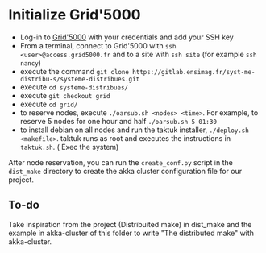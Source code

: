 # Initialize Grid'5000

- Log-in to [Grid'5000](https://www.grid5000.fr/w/Grid5000:Home) with your credentials and add your SSH key
- From a terminal, connect to Grid'5000 with `ssh <user>@access.grid5000.fr` and to a site with `ssh site` (for example `ssh nancy`)
- execute the command `git clone https://gitlab.ensimag.fr/syst-me-distribu-s/systeme-distribues.git`
- execute `cd systeme-distribues/`
- execute `git checkout grid`
- execute `cd grid/`
- to reserve nodes, execute `./oarsub.sh <nodes> <time>`. For example, to reserve 5 nodes for one hour and half `./oarsub.sh 5 01:30`
- to install debian on all nodes and run the taktuk installer, `./deploy.sh <makefile>`. taktuk runs as root and executes the instructions in `taktuk.sh`. ( Exec the system)

After node reservation, you can run the `create_conf.py` script in the `dist_make` directory to create the akka cluster configuration file for our project.

## To-do 
Take inspiration from the project (Distribuited make) in dist_make and the example in akka-cluster of this folder to write "The distributed make" with akka-cluster.
 
